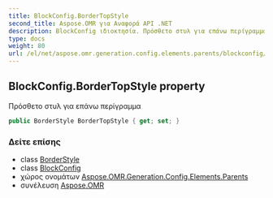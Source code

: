 ```yaml
---
title: BlockConfig.BorderTopStyle
second_title: Aspose.OMR για Αναφορά API .NET
description: BlockConfig ιδιοκτησία. Πρόσθετο στυλ για επάνω περίγραμμα
type: docs
weight: 80
url: /el/net/aspose.omr.generation.config.elements.parents/blockconfig/bordertopstyle/
---
```

## BlockConfig.BorderTopStyle property

Πρόσθετο στυλ για επάνω περίγραμμα

```csharp
public BorderStyle BorderTopStyle { get; set; }
```

### Δείτε επίσης

* class [BorderStyle](../../../aspose.omr.generation.config/borderstyle/)
* class [BlockConfig](../)
* χώρος ονομάτων [Aspose.OMR.Generation.Config.Elements.Parents](../../blockconfig/)
* συνέλευση [Aspose.OMR](../../../)



